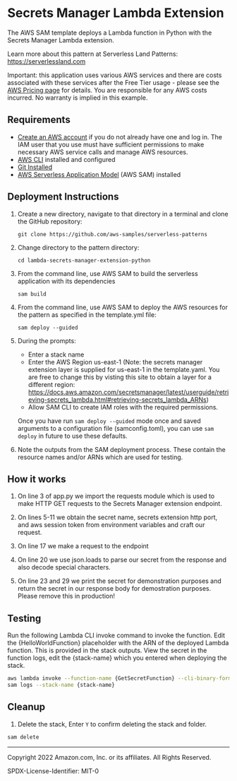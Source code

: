 # Secrets Manager Lambda Extension

The AWS SAM template deploys a Lambda function in Python with the Secrets Manager Lambda extension.

Learn more about this pattern at Serverless Land Patterns: https://serverlessland.com

Important: this application uses various AWS services and there are costs associated with these services after the Free Tier usage - please see the [AWS Pricing page](https://aws.amazon.com/pricing/) for details. You are responsible for any AWS costs incurred. No warranty is implied in this example.

## Requirements

- [Create an AWS account](https://portal.aws.amazon.com/gp/aws/developer/registration/index.html) if you do not already have one and log in. The IAM user that you use must have sufficient permissions to make necessary AWS service calls and manage AWS resources.
- [AWS CLI](https://docs.aws.amazon.com/cli/latest/userguide/install-cliv2.html) installed and configured
- [Git Installed](https://git-scm.com/book/en/v2/Getting-Started-Installing-Git)
- [AWS Serverless Application Model](https://docs.aws.amazon.com/serverless-application-model/latest/developerguide/serverless-sam-cli-install.html) (AWS SAM) installed

## Deployment Instructions

1. Create a new directory, navigate to that directory in a terminal and clone the GitHub repository:
   ```
   git clone https://github.com/aws-samples/serverless-patterns
   ```
2. Change directory to the pattern directory:
   ```
   cd lambda-secrets-manager-extension-python
   ```
3. From the command line, use AWS SAM to build the serverless application with its dependencies
   ```
   sam build
   ```
4. From the command line, use AWS SAM to deploy the AWS resources for the pattern as specified in the template.yml file:
   ```
   sam deploy --guided
   ```
5. During the prompts:

   - Enter a stack name
   - Enter the AWS Region us-east-1 (Note: the secrets manager extension layer is supplied for us-east-1 in the template.yaml. You are free to change this by visting this site to obtain a layer for a different region: https://docs.aws.amazon.com/secretsmanager/latest/userguide/retrieving-secrets_lambda.html#retrieving-secrets_lambda_ARNs)
   - Allow SAM CLI to create IAM roles with the required permissions.

   Once you have run `sam deploy --guided` mode once and saved arguments to a configuration file (samconfig.toml), you can use `sam deploy` in future to use these defaults.

6. Note the outputs from the SAM deployment process. These contain the resource names and/or ARNs which are used for testing.

## How it works

1. On line 3 of app.py we import the requests module which is used to make HTTP GET requests to the Secrets Manager extension endpoint.

2. On lines 5-11 we obtain the secret name, secrets extension http port, and aws session token from environment variables and craft our request.

3. On line 17 we make a request to the endpoint

4. On line 20 we use json.loads to parse our secret from the response and also decode special characters.

5. On line 23 and 29 we print the secret for demonstration purposes and return the secret in our response body for demostration purposes. Please remove this in production!

## Testing

Run the following Lambda CLI invoke command to invoke the function. Edit the {HelloWorldFunction} placeholder with the ARN of the deployed Lambda function. This is provided in the stack outputs.
View the secret in the function logs, edit the {stack-name} which you entered when deploying the stack.

```bash
aws lambda invoke --function-name {GetSecretFunction} --cli-binary-format raw-in-base64-out response.json
sam logs --stack-name {stack-name}
```

## Cleanup

1. Delete the stack, Enter `Y` to confirm deleting the stack and folder.

```bash
sam delete
```

---

Copyright 2022 Amazon.com, Inc. or its affiliates. All Rights Reserved.

SPDX-License-Identifier: MIT-0
